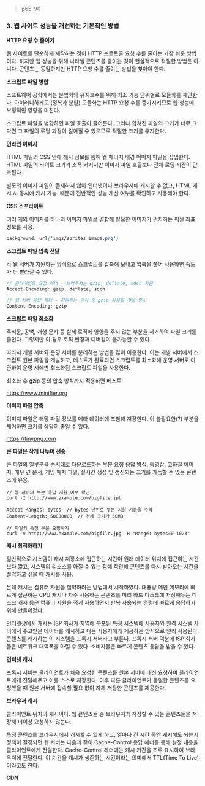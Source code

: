 > p65-90

### 3. 웹 사이트 성능을 개선하는 기본적인 방법

**HTTP 요청 수 줄이기**

웹 사이트를 단순하게 제작하는 것이 HTTP 프로토콜 요청 수를 줄이는 가장 쉬운 방법이다. 하지만 웹 성능을 위해 나타낼 콘텐츠를 줄이는 것이 현실적으로 적절한 방법은 아니다. 콘텐츠는 동일하지만 HTTP 요청 수를 줄이는 방법을 찾아야 한다.



**스크립트 파일 병합**

소프트웨어 공학에서는 분업화와 유지보수를 위해 최소 기능 단위별로 모듈화를 제안한다. 아이러니하게도 (정복과 분할) 모듈화는 HTTP 요청 수를 증가시키므로 웹 성능에 부정적인 영향을 미친다.

스크립트 파일을 병합하면 파일 호출이 줄어든다. 그러나 합쳐진 파일의 크기가 너무 크다면 그 파일의 로딩 과정이 길어질 수 있으므로 적절한 크기를 유지한다.



**인라인 이미지**

HTML 파일의 CSS 안에 해시 정보를 통해 웹 페이지 배경 이미지 파일을 삽입한다. HTML 파일의 바이트 크기가 소폭 커지지만 이미지 파일 호출보다 전체 로딩 시간이 단축된다.

별도의 이미지 파일이 존재하지 않아 인터넷이나 브라우저에 캐시할 수 없고, HTML 캐시 시 동시에 캐시 가능. 때문에 전반적인 성능 개선 여부를 확인하고 사용해야 한다.



**CSS 스프라이트**

여러 개의 이미지를 하나의 이미지 파일로 결합해 필요한 이미지가 위치하는 픽셀 좌표 정보를 사용.

```css
background: url('imgs/sprites_image.png')
```



**스크립트 파일 압축 전달**

각 웹 서버가 지원하는 방식으로 스크립트를 압축해 보내고 압축을 풀어 사용하면 속도가 더 빨라질 수 있다.

```javascript
// 클라이언트 요청 헤더 - 브라우저는 gzip, deflate, sdch 지원
Accept-Encoding: gzip, deflate, sdch

// 웹 서버 응답 헤더 - 지원하는 방식 중 gzip 사용할 것을 명시
Content-Encoding: gzip
```



**스크립트 파일 최소화**

주석문, 공백, 개행 문자 등 실제 로직에 영향을 주지 않는 부분을 제거하여 파일 크기를 줄인다. 그렇지만 이 경우 로직 변경과 디버깅이 불가능할 수 있다.

따라서 개발 서버와 운영 서버를 분리하는 방법을 많이 이용한다. 이는 개발 서버에서 스크립트 원본 파일을 개발하고, 테스트가 완료되면 스크립트를 최소화해 운영 서버로 이관하여 운영 시에만 최소화된 스크립트 파일을 사용한다.

최소화 후 gzip 등의 압축 방식까지 적용하면 베스트!

https://www.minifier.org



**이미지 파일 압축**

이미지 파일은 해당 파일 정보를 메타 데이터에 포함해 저장한다. 이 불필요한(?) 부분을 제거하면 크기를 상당히 줄일 수 있다.

https://tinypng.com



**큰 파일은 작게 나누어 전송**

큰 파일의 일부분을 순서대로 다운로드하는 부분 요청 응답 방식. 동영상, 고화질 이미지, 매우 긴 문서, 게임 패치 파일, 실시간 생성 및 갱신되는 크기를 가늠할 수 없는 콘텐츠에 유용.

```
// 웹 서버의 부분 응답 지원 여부 확인
curl -I http://www.example.com/bigfile.jpb

Accept-Ranges: bytes  // bytes 단위로 부분 지원 기능을 수락
Content-Length: 50000000  // 전체 크기가 50MB

// 파일의 특정 부분 요청하기
curl -v http://www.example.com/bigfile.jpg -H "Range: bytes=0-1023"
```



**캐시 최적화하기**

일반적으로 시스템이 캐시 저장소에 접근하는 시간이 원래 데이터 위치에 접근하는 시간보다 짧고, 시스템의 리소스를 아낄 수 있는 점에 착안해 콘텐츠를 다시 받아오는 시간을 절약하고 싶을 때 캐시를 사용.

본래 캐시는 컴퓨터 자원을 절약하려는 방법에서 시작하였다. 대용량 메인 메모리에 빠르게 접근하는 CPU 캐시나 자주 사용하는 콘텐츠를 미리 하드 디스크에 저장해두는 디스크 캐시 등은 컴퓨터 자원을 적게 사용하면서 반복 사용되는 명령에 빠르게 응답하기 위해 만들어졌다.

인터넷상에서 캐시는 ISP 회사가 지역에 분포된 특정 시스템에 사용자와 원격 시스템 사이에서 주고받은 데이터를 캐시하고 다음 사용자에게 제공하는 방식으로 널리 사용된다. 콘텐츠를 캐시하는 이 시스템을 프록시 서버라고 부른다. 프록시 서버 덕분에 ISP 회사들은 네트워크 대역폭을 아낄 수 있다. 소비자들은 빠르게 콘텐츠 응답을 받을 수 있다.



**인터넷 캐시**

프록시 서버는 클라이언트가 처음 요청한 콘텐츠를 원본 서버에 대신 요청하여 클라이언트에게 전달해주고 이를 스스로 저장한다. 이후 다른 클라이언트가 동일한 콘텐츠를 요청했을 때 원본 서버에 접속할 필요 없이 자체 저장한 콘텐츠를 제공한다.



**브라우저 캐시**

클라이언트 위치의 캐시이다. 웹 콘텐츠들 중 브라우저가 저장할 수 있는 콘텐츠들을 저장해 더이상 요청하지 않는다.

특정 콘텐츠를 브라우저에서 캐시할 수 있게 하고, 얼마나 긴 시간 동안 캐시해도 되는지 정책이 결정되면 웹 서버는 다음과 같이 Cache-Control 응답 헤더를 통해 설정 내용을 클라이언트에게 전달한다. Cache-Control 헤더에는 캐시 기간을 초로 표시하여 브라우저에 전달한다. 이 기간을 캐시가 생존하는 시간이라는 의미에서 TTL(Time To Live)이라고도 한다.



**CDN**

